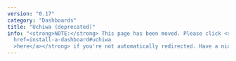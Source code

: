 ```yaml
---
version: "0.17"
category: "Dashboards"
title: "Uchiwa (deprecated)"
info: "<strong>NOTE:</strong> This page has been moved. Please click <strong><a
  href=install-a-dashboard#uchiwa
  >here</a></strong> if you're not automatically redirected. Have a nice day!"
---
```


<meta http-equiv="refresh" content="1;url=install-a-dashboard#uchiwa">
